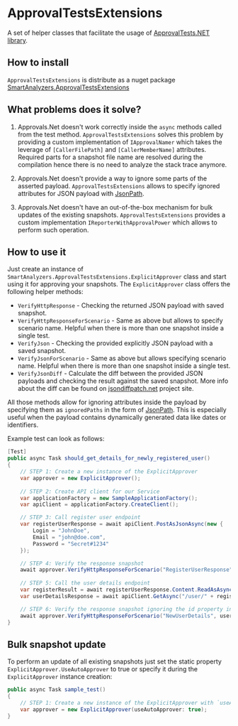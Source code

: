 # ApprovalTestsExtensions
A set of helper classes that facilitate the usage of [ApprovalTests.NET library](https://github.com/approvals/approvaltests.net).


## How to install
`ApprovalTestsExtensions` is distribute as a nuget package [SmartAnalyzers.ApprovalTestsExtensions](https://www.nuget.org/packages/SmartAnalyzers.ApprovalTestsExtensions/)

## What problems does it solve?

1. Approvals.Net doesn't work correctly inside the `async` methods called from the test method. `ApprovalTestsExtensions` solves this problem by providing a custom implementation of `IApprovalNamer` which takes the leverage of `[CallerFilePath]` and `[CallerMemberName]` attributes. Required parts for a snapshot file name are resolved during the compilation hence there is no need to analyze the stack trace anymore.

2. Approvals.Net doesn't provide a way to ignore some parts of the asserted payload. `ApprovalTestsExtensions` allows to specify ignored attributes for JSON payload with [JsonPath](https://github.com/json-path/JsonPath).

3. Approvals.Net doesn't have an out-of-the-box mechanism for bulk updates of the existing snapshots. `ApprovalTestsExtensions` provides a custom implementation `IReporterWithApprovalPower` which allows to perform such operation.

## How to use it

Just create an instance of `SmartAnalyzers.ApprovalTestsExtensions.ExplicitApprover` class and start using it for approving your snapshots. The `ExplicitApprover` class offers the following helper methods:

- `VerifyHttpResponse` - Checking the returned JSON payload with saved snapshot.
- `VerifyHttpResponseForScenario` - Same as above but allows to specify scenario name. Helpful when there is more than one snapshot inside a single test.
- `VerifyJson` - Checking the provided explicitly JSON payload with a saved snapshot.
- `VerifyJsonForScenario` - Same as above but allows specifying scenario name. Helpful when there is more than one snapshot inside a single test.
- `VerifyJsonDiff` - Calculate the diff between the provided JSON payloads and checking the result against the saved snapshot. More info about the diff can be found on [jsondiffpatch.net]( https://github.com/wbish/jsondiffpatch.net) project site.

All those methods allow for ignoring attributes inside the payload by specifying them as `ignoredPaths` in the form of [JsonPath](https://github.com/json-path/JsonPath). This is especially useful when the payload contains dynamically generated data like dates or identifiers.


Example test can look as follows:

```cs
[Test]
public async Task should_get_details_for_newly_registered_user()
{
    // STEP 1: Create a new instance of the ExplicitApprover
    var approver = new ExplicitApprover();
    
    // STEP 2: Create API client for our Service
    var applicationFactory = new SampleApplicationFactory();
    var apiClient = applicationFactory.CreateClient();

    // STEP 3: Call register user endpoint
    var registerUserResponse = await apiClient.PostAsJsonAsync(new {
        Login = "JohnDoe",
        Email = "john@doe.com",
        Password = "Secret#1234"
    });

    // STEP 4: Verify the response snapshot
    await approver.VerifyHttpResponseForScenario("RegisterUserResponse", registerUserResponse);
    
    // STEP 5: Call the user details endpoint
    var registerResult = await registerUserResponse.Content.ReadAsAsync<RegisterUserResult>();
    var userDetailsResponse = await apiClient.GetAsync("/user/" + registerResult.Id);

    // STEP 6: Verify the response snapshot ignoring the id property inside the payload
    await approver.VerifyHttpResponseForScenario("NewUserDetails", userDetailsResponse, new []{"$.id"});
}
```

## Bulk snapshot update

To perform an update of all existing snapshots just set the static property `ExplicitApprover.UseAutoApprover` to true or specify it during the `ExplicitApprover` instance creation:

```cs
public async Task sample_test()
{
    // STEP 1: Create a new instance of the ExplicitApprover with `useAutoApprover`
    var approver = new ExplicitApprover(useAutoApprover: true);
}
```